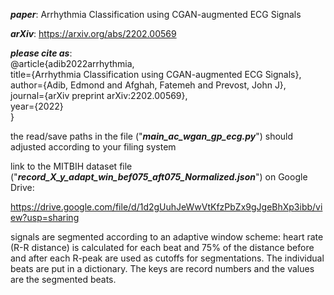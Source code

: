 **_paper_**: Arrhythmia Classification using CGAN-augmented ECG Signals

**_arXiv_**: https://arxiv.org/abs/2202.00569

**_please cite as_**:       
@article{adib2022arrhythmia,       
  title={Arrhythmia Classification using CGAN-augmented ECG Signals},  
  author={Adib, Edmond and Afghah, Fatemeh and Prevost, John J},  
  journal={arXiv preprint arXiv:2202.00569},  
  year={2022}  
}

the read/save paths in the file ("**_main_ac_wgan_gp_ecg.py_**") should adjusted according to your filing system

link to the MITBIH dataset file ("**_record_X_y_adapt_win_bef075_aft075_Normalized.json_**") on Google Drive:

https://drive.google.com/file/d/1d2gUuhJeWwVtKfzPbZx9gJgeBhXp3ibb/view?usp=sharing

signals are segmented according to an adaptive window scheme: heart rate (R-R distance) is calculated for each beat and 75% of the distance before and after each R-peak are used as cutoffs for segmentations. The individual beats are put in a dictionary. The keys are record numbers and the values are the segmented beats. 

